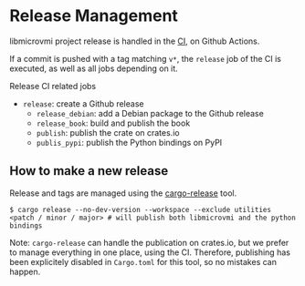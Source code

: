 # Release Management

libmicrovmi project release is handled in the [CI](https://github.com/Wenzel/libmicrovmi/blob/master/.github/workflows/ci.yml), on Github Actions.

If a commit is pushed with a tag matching `v*`, the `release` job of the CI is executed,
as well as all jobs depending on it.

Release CI related jobs

- `release`: create a Github release
  - `release_debian`: add a Debian package to the Github release
  - `release_book`: build and publish the book
  - `publish`: publish the crate on crates.io
  - `publis_pypi`: publish the Python bindings on PyPI

## How to make a new release

Release and tags are managed using the [cargo-release](https://github.com/sunng87/cargo-release) tool.

~~~
$ cargo release --no-dev-version --workspace --exclude utilities <patch / minor / major> # will publish both libmicrovmi and the python bindings
~~~

Note: `cargo-release` can handle the publication on crates.io, but we prefer to manage everything in one place, using the CI.
Therefore, publishing has been explicitely disabled in `Cargo.toml` for this tool, so no mistakes can happen.
